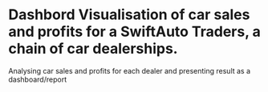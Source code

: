 # Dashbord Visualisation of car sales and profits for a SwiftAuto Traders, a chain of car dealerships.
Analysing car sales and profits for each dealer and presenting result as a dashboard/report
